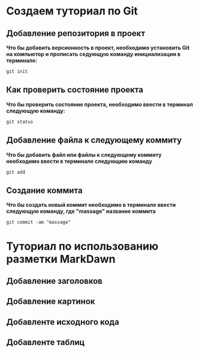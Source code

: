 # Создаем туториал по Git

## Добавление репозитория в проект

**Что бы добавить версионность в проект, необходимо установить Git на компьютор и прописать седующую команду инициализации в терминале:**
```
git init
```
## Как проверить состояние проекта ##

**Что бы проверить состояние проекта, необходимо ввести в терминал следующую команду:**
```fix
git status
```
## Добавление файла к следующему коммиту ##
**Что бы добавить файл или файлы к следующему коммиту необходимо ввести в терминале следующию команду**
```
git add
```
## Создание коммита ##
**Что бы создать новый коммит необходимо в терминале ввести следующую команду, где "massage" название коммита**
```fix
git commit -am "massage"
```


# Туториал по использованию разметки MarkDawn #




## Добавление заголовков ##



## Добавление картинок ##



## Добавленте исходного кода ##



## Добавленте таблиц ##

